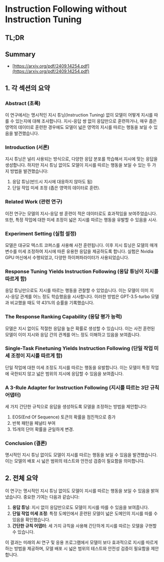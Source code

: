 # Instruction Following without Instruction Tuning
## TL;DR
## Summary
- [https://arxiv.org/pdf/2409.14254.pdf](https://arxiv.org/pdf/2409.14254.pdf)

## 1. 각 섹션의 요약

### Abstract (초록)
이 연구에서는 명시적인 지시 튜닝(Instruction Tuning) 없이 모델이 어떻게 지시를 따를 수 있는지에 대해 조사합니다. 지시-응답 쌍 없이 응답만으로 훈련하거나, 매우 좁은 영역의 데이터로 훈련한 경우에도 모델이 넓은 영역의 지시를 따르는 행동을 보일 수 있음을 발견했습니다.

### Introduction (서론)
지시 튜닝은 널리 사용되는 방식으로, 다양한 응답 분포를 학습해서 지시에 맞는 응답을 생성합니다. 하지만 지시 튜닝 없이도 모델이 지시를 따르는 행동을 보일 수 있는 두 가지 방법을 발견했습니다:
1. 응답 튜닝(반드시 지시에 대응하지 않아도 됨)
2. 단일 작업 미세 조정 (좁은 영역의 데이터로 훈련).

### Related Work (관련 연구)
이전 연구는 모델의 지시-응답 쌍 훈련이 적은 데이터로도 효과적임을 보여주었습니다. 또한, 특정 작업에 대한 미세 조정이 넓은 지시를 따르는 행동을 유발할 수 있음을 시사.

### Experiment Setting (실험 설정)
모델은 대규모 텍스트 코퍼스를 사용해 사전 훈련됩니다. 이후 지시 튜닝은 모델의 매개변수를 미세 조정하여 지시에 따른 유용한 응답을 제공하도록 합니다. 실험은 Nvidia GPU 머신에서 수행되었고, 다양한 하이퍼파라미터가 사용되었습니다.

### Response Tuning Yields Instruction Following (응답 튜닝이 지시를 따르게 함)
응답 튜닝만으로도 지시를 따르는 행동을 관찰할 수 있었습니다. 이는 모델이 이미 지시-응답 관계를 어느 정도 학습했음을 시사합니다. 이러한 방법은 GPT-3.5-turbo 모델과 비교했을 때도 약 43%의 승률을 기록했습니다.

### The Response Ranking Capability (응답 평가 능력)
모델은 지시 없이도 적절한 응답을 높은 확률로 생성할 수 있습니다. 이는 사전 훈련된 모델이 이미 지시와 응답 간의 관계를 어느 정도 이해하고 있음을 보여줍니다.

### Single-Task Finetuning Yields Instruction Following (단일 작업 미세 조정이 지시를 따르게 함)
단일 작업에 대한 미세 조정도 지시를 따르는 행동을 유발합니다. 이는 모델이 특정 작업에 국한되지 않고 넓은 범위의 지시에 응답할 수 있음을 보여줍니다.

### A 3-Rule Adapter for Instruction Following (지시를 따르는 3단 규칙 어댑터)
세 가지 간단한 규칙으로 응답을 생성하도록 모델을 조정하는 방법을 제안합니다:
1. EOS(End Of Sequence) 토큰의 확률을 점진적으로 증가
2. 반복 패턴을 페널티 부여
3. 15개의 단어 확률을 균일하게 변경.

### Conclusion (결론)
명시적인 지시 튜닝 없이도 모델이 지시를 따르는 행동을 보일 수 있음을 발견했습니다. 이는 모델의 배포 시 넓은 범위의 테스트와 안전성 검증이 필요함을 의미합니다.

## 2. 전체 요약

이 연구는 명시적인 지시 튜닝 없이도 모델이 지시를 따르는 행동을 보일 수 있음을 밝혀냈습니다. 중요한 기여는 다음과 같습니다:
1. **응답 튜닝**: 지시 없이 응답만으로도 모델이 지시를 따를 수 있음을 보여줍니다.
2. **단일 작업 미세 조정**: 특정 도메인에서 훈련된 모델이 넓은 도메인의 지시를 따를 수 있음을 확인했습니다.
3. **간단한 규칙 어댑터**: 세 가지 규칙을 사용해 간단하게 지시를 따르는 모델을 구현할 수 있습니다.

이 결과는 미래의 AI 연구 및 응용 프로그램에서 모델이 보다 효과적으로 지시를 따르게 하는 방법을 제공하며, 모델 배포 시 넓은 범위의 테스트와 안전성 검증이 필요함을 제안합니다.